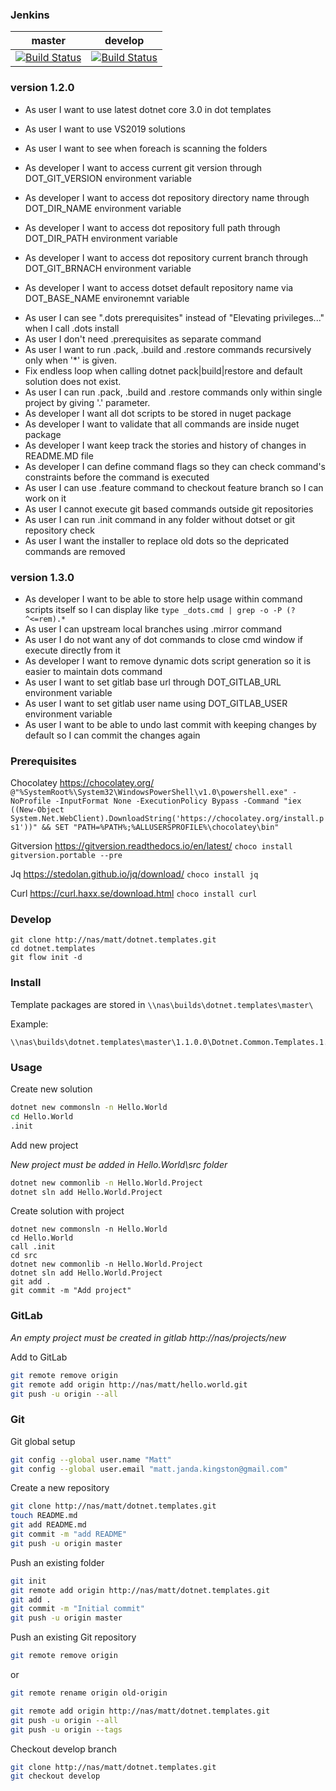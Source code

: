 ### Jenkins

| master | develop |
|:------:|:-----------:|
|[![Build Status](http://nas:8081/buildStatus/icon?job=dots-cli/master)](http://nas:8081/job/dots-cli/job/master)|[![Build Status](http://nas:8081/buildStatus/icon?job=dots-cli/develop)](http://nas:8081/job/dots-cli/job/develop)|

### version 1.2.0

 * As user I want to use latest dotnet core 3.0 in dot templates
 * As user I want to use VS2019 solutions 
 * As user I want to see when foreach is scanning the folders


 * As developer I want to access current git version through DOT_GIT_VERSION environment variable
 * As developer I want to access dot repository directory name through DOT_DIR_NAME environment variable
 * As developer I want to access dot repository full path through DOT_DIR_PATH environment variable
 * As developer I want to access dot repository current branch through DOT_GIT_BRNACH environment variable
 * As developer I want to access dotset default repository name via DOT_BASE_NAME environemnt variable

 - As user I can see ".dots prerequisites" instead of "Elevating privileges..." when I call .dots install 
 - As user I don't need .prerequisites as separate command 
 - As user I want to run .pack, .build and .restore commands recursively only when '*' is given. 
 - Fix endless loop when calling dotnet pack|build|restore and default solution does not exist.
 - As user I can run .pack, .build and .restore commands only within single project by giving '.' parameter. 
 - As developer I want all dot scripts to be stored in nuget package 
 - As developer I want to validate that all commands are inside nuget package 
 - As developer I want keep track the stories and history of changes in README.MD file
 - As developer I can define command flags so they can check command's constraints before the command is executed 
 - As user I can use .feature command to checkout feature branch so I can work on it 
 - As user I cannot execute git based commands outside git repositories 
 - As user I can run .init command in any folder without dotset or git repository check
 - As user I want the installer to replace old dots so the depricated commands are removed



### version 1.3.0

 * As developer I want to be able to store help usage within command scripts itself so I can display like ```type _dots.cmd | grep -o -P (?^<=rem).*```
 * As user I can upstream local branches using .mirror command	
 * As user I do not want any of dot commands to close cmd window if execute directly from it
 * As developer I want to remove dynamic dots script generation so it is easier to maintain dots command
 * As user I want to set gitlab base url through DOT_GITLAB_URL environment variable
 * As user I want to set gitlab user name using DOT_GITLAB_USER environment variable
 * As user I want to be able to undo last commit with keeping changes by default so I can commit the changes again

### Prerequisites

Chocolatey https://chocolatey.org/
```@"%SystemRoot%\System32\WindowsPowerShell\v1.0\powershell.exe" -NoProfile -InputFormat None -ExecutionPolicy Bypass -Command "iex ((New-Object System.Net.WebClient).DownloadString('https://chocolatey.org/install.ps1'))" && SET "PATH=%PATH%;%ALLUSERSPROFILE%\chocolatey\bin"```

Gitversion https://gitversion.readthedocs.io/en/latest/
```choco install gitversion.portable --pre```

Jq https://stedolan.github.io/jq/download/
```choco install jq```

Curl https://curl.haxx.se/download.html
```choco install curl```


### Develop

``` 
git clone http://nas/matt/dotnet.templates.git
cd dotnet.templates
git flow init -d
```


### Install 

Template packages are stored in ``` \\nas\builds\dotnet.templates\master\ ```

Example:
```
\\nas\builds\dotnet.templates\master\1.1.0.0\Dotnet.Common.Templates.1.1.0.cmd 
```

### Usage

Create new solution 
```sh 
dotnet new commonsln -n Hello.World
cd Hello.World
.init
```

Add new project

*New project must be added in Hello.World\src folder*

```sh
dotnet new commonlib -n Hello.World.Project
dotnet sln add Hello.World.Project 
```


Create solution with project
```
dotnet new commonsln -n Hello.World
cd Hello.World
call .init
cd src
dotnet new commonlib -n Hello.World.Project
dotnet sln add Hello.World.Project
git add .
git commit -m "Add project"
```

### GitLab

*An empty project must be created in gitlab http://nas/projects/new*

Add to GitLab

```sh
git remote remove origin
git remote add origin http://nas/matt/hello.world.git
git push -u origin --all
```





### Git

Git global setup
```sh
git config --global user.name "Matt"
git config --global user.email "matt.janda.kingston@gmail.com"
```

Create a new repository
```sh
git clone http://nas/matt/dotnet.templates.git
touch README.md
git add README.md
git commit -m "add README"
git push -u origin master
```

Push an existing folder
```sh
git init
git remote add origin http://nas/matt/dotnet.templates.git
git add .
git commit -m "Initial commit"
git push -u origin master
```

Push an existing Git repository
```sh
git remote remove origin
```
or 

```sh
git remote rename origin old-origin
```

```sh
git remote add origin http://nas/matt/dotnet.templates.git
git push -u origin --all
git push -u origin --tags
```

Checkout develop branch
```sh
git clone http://nas/matt/dotnet.templates.git
git checkout develop
```
